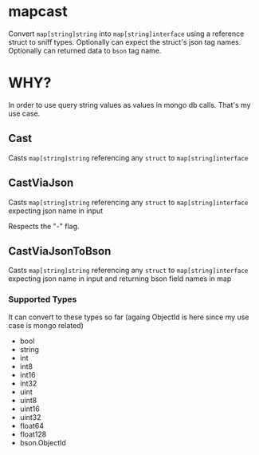 # mapcast
Convert `map[string]string` into `map[string]interface` using a reference struct to sniff types. Optionally can expect the struct's json tag names. Optionally can returned data to `bson` tag name. 

# WHY?

In order to use query string values as values in mongo db calls.
That's my use case.



## Cast
Casts `map[string]string` referencing any `struct` to `map[string]interface`

## CastViaJson
Casts `map[string]string` referencing any `struct` to `map[string]interface` expecting json name in input

Respects the "-" flag.

## CastViaJsonToBson
Casts `map[string]string` referencing any `struct` to `map[string]interface` expecting json name in input and returning bson field names in map

### Supported Types

It can convert to these types so far (againg ObjectId is here since my use case is mongo related)

- bool
- string
- int
- int8
- int16
- int32
- uint
- uint8
- uint16
- uint32
- float64
- float128
- bson.ObjectId
